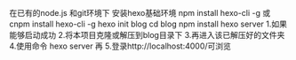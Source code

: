 在已有的node.js 和git环境下
安装hexo基础环境
npm install hexo-cli -g 或 cnpm install hexo-cli -g
hexo init blog
cd blog
npm install
hexo server
1.如果能够启动成功
2.将本项目克隆或解压到blog目录下
3.再进入该已解压好的文件夹
4.使用命令
hexo server
再
5.登录http://localhost:4000/可浏览

